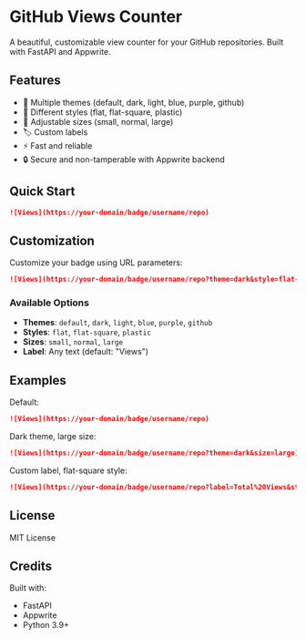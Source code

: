 # GitHub Views Counter

A beautiful, customizable view counter for your GitHub repositories. Built with FastAPI and Appwrite.

## Features

- 🎨 Multiple themes (default, dark, light, blue, purple, github)
- 🎯 Different styles (flat, flat-square, plastic)
- 📏 Adjustable sizes (small, normal, large)
- 🏷️ Custom labels
- ⚡ Fast and reliable
- 🔒 Secure and non-tamperable with Appwrite backend

## Quick Start

```markdown
![Views](https://your-domain/badge/username/repo)
```

## Customization

Customize your badge using URL parameters:

```markdown
![Views](https://your-domain/badge/username/repo?theme=dark&style=flat-square&label=Visitors&size=large)
```

### Available Options

- **Themes**: `default`, `dark`, `light`, `blue`, `purple`, `github`
- **Styles**: `flat`, `flat-square`, `plastic`
- **Sizes**: `small`, `normal`, `large`
- **Label**: Any text (default: "Views")

## Examples

Default:
```markdown
![Views](https://your-domain/badge/username/repo)
```

Dark theme, large size:
```markdown
![Views](https://your-domain/badge/username/repo?theme=dark&size=large)
```

Custom label, flat-square style:
```markdown
![Views](https://your-domain/badge/username/repo?label=Total%20Views&style=flat-square)
```

## License

MIT License

## Credits

Built with:
- FastAPI
- Appwrite
- Python 3.9+
